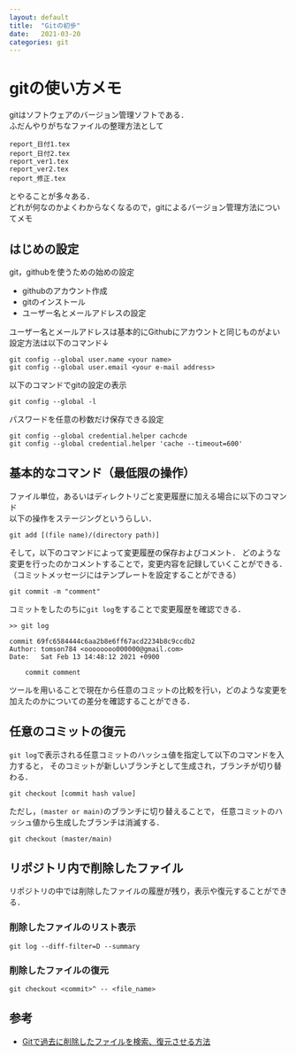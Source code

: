 ```yaml
---
layout: default
title:  "Gitの初歩"
date:   2021-03-20
categories: git
---
```


# gitの使い方メモ

gitはソフトウェアのバージョン管理ソフトである．  
ふだんやりがちなファイルの整理方法として

```
report_日付1.tex
report_日付2.tex
report_ver1.tex
report_ver2.tex
report_修正.tex
```
とやることが多々ある．  
どれが何なのかよくわからなくなるので，gitによるバージョン管理方法についてメモ

## はじめの設定

git，githubを使うための始めの設定
- githubのアカウント作成
- gitのインストール
- ユーザー名とメールアドレスの設定

ユーザー名とメールアドレスは基本的にGithubにアカウントと同じものがよい  
設定方法は以下のコマンド↓
```
git config --global user.name <your name>
git config --global user.email <your e-mail address>
```
以下のコマンドでgitの設定の表示
```
git config --global -l
```

パスワードを任意の秒数だけ保存できる設定
```
git config --global credential.helper cachcde
git config --global credential.helper 'cache --timeout=600'
```

## 基本的なコマンド（最低限の操作）

ファイル単位，あるいはディレクトリごと変更履歴に加える場合に以下のコマンド  
以下の操作をステージングというらしい．
```
git add [(file name)/(directory path)]
```

そして，以下のコマンドによって変更履歴の保存およびコメント．
どのような変更を行ったのかコメントすることで，変更内容を記録していくことができる．
（コミットメッセージにはテンプレートを設定することができる）
```
git commit -m "comment"
```

コミットをしたのちに`git log`をすることで変更履歴を確認できる．

```
>> git log

commit 69fc6584444c6aa2b8e6ff67acd2234b8c9ccdb2
Author: tomson784 <oooooooo000000@gmail.com>
Date:   Sat Feb 13 14:48:12 2021 +0900

    commit comment
```

ツールを用いることで現在から任意のコミットの比較を行い，どのような変更を加えたのかについての差分を確認することができる．

## 任意のコミットの復元

`git log`で表示される任意コミットのハッシュ値を指定して以下のコマンドを入力すると，
そのコミットが新しいブランチとして生成され，ブランチが切り替わる．

```
git checkout [commit hash value]
```

ただし，`(master or main)`のブランチに切り替えることで，
任意コミットのハッシュ値から生成したブランチは消滅する．
```
git checkout (master/main)
```

## リポジトリ内で削除したファイル

リポジトリの中では削除したファイルの履歴が残り，表示や復元することができる．

### 削除したファイルのリスト表示

```
git log --diff-filter=D --summary
```

### 削除したファイルの復元

```
git checkout <commit>^ -- <file_name>
```

## 参考
- [Gitで過去に削除したファイルを検索、復元させる方法](https://rcmdnk.com/blog/2017/10/01/computer-git/)
